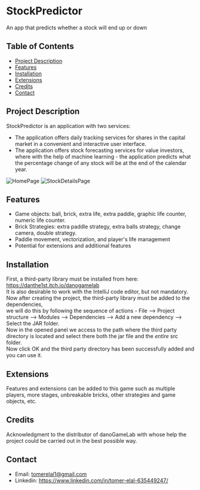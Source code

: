 # StockPredictor
An app that predicts whether a stock will end up or down

## Table of Contents

- [Project Description](#Project-Description)
- [Features](#Features)
- [Installation](#installation)
- [Extensions](#Extensions)
- [Credits](#credits)
- [Contact](#contact)
  
## Project Description
StockPredictor is an application with two services:
* The application offers daily tracking services for shares in the capital market in a convenient and interactive user interface.
* The application offers stock forecasting services for value investors, where with the help of machine learning - the application predicts what the percentage change of any stock will be at the end of the calendar year.


![HomePage](https://github.com/TomerElal/StockPredictor/assets/126855038/b0307ea0-70bf-4a5c-920f-a150c04ae927)
![StockDetailsPage](https://github.com/TomerElal/StockPredictor/assets/126855038/23a57416-870e-4914-ad0e-0e4c385e2375)


## Features

- Game objects: ball, brick, extra life, extra paddle, graphic life counter, numeric life counter.
- Brick Strategies: extra paddle strategy, extra balls strategy, change camera, double strategy.
- Paddle movement, vectorization, and player's life management
- Potential for extensions and additional features
  
## Installation

First, a third-party library must be installed from here: https://danthe1st.itch.io/danogamelab  
It is also desirable to work with the IntelliJ code editor, but not mandatory.  
Now after creating the project, the third-party library must be added to the dependencies,  
we will do this by following the sequence of actions - File --> Project structure --> Modules --> Dependencies --> Add a new dependency --> Select the JAR folder.  
Now in the opened panel we access to the path where the third party directory is located and select there both the jar file and the *entire* src folder.  
Now click OK and the third party directory has been successfully added and you can use it.  

## Extensions
Features and extensions can be added to this game such as multiple players, more stages, unbreakable bricks, other strategies and game objects, etc.

## Credits
Acknowledgment to the distributor of danoGameLab with whose help the project could be carried out in the best possible way.

## Contact

- Email: tomerelal1@gmail.com
- Linkedin: https://www.linkedin.com/in/tomer-elal-635449247/
